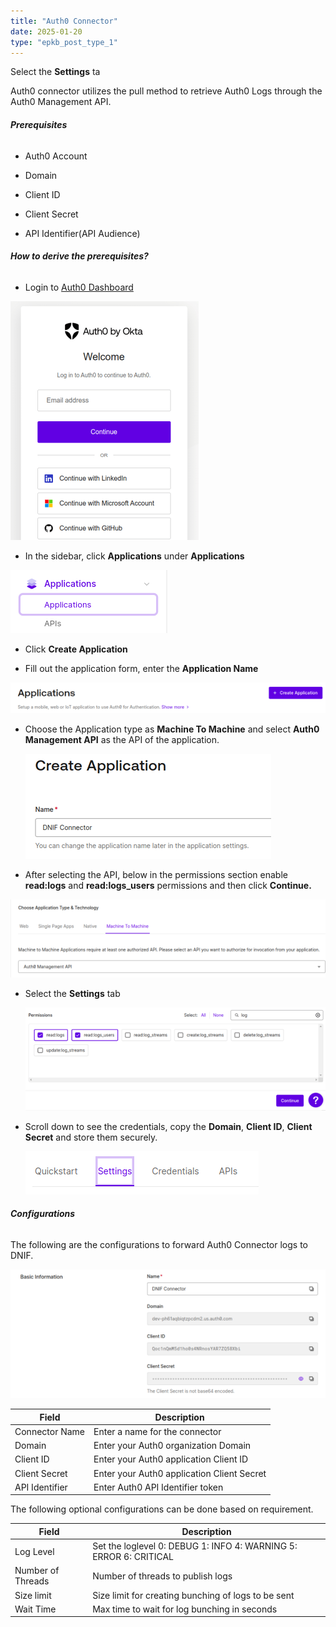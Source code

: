 ```yaml
---
title: "Auth0 Connector"
date: 2025-01-20
type: "epkb_post_type_1"
---
```


Select the **Settings** ta

Auth0 connector utilizes the pull method to retrieve Auth0 Logs through the Auth0 Management API.

###### **Prerequisites**  

- Auth0 Account

- Domain

- Client ID

- Client Secret

- API Identifier(API Audience)

###### **How to derive the prerequisites?**

- Login to [Auth0 Dashboard](https://auth0.com/api/auth/login?redirectTo=dashboard)

![image 1-Apr-10-2024-12-04-35-9355-PM](./images-Auth0%20Connector/Auth0-Connector-1.webp)

- In the sidebar, click **Applications** under **Applications**  
    

![image 2-Apr-10-2024-12-06-23-1886-PM](./images-Auth0%20Connector/Auth0-Connector-2.webp)

- Click **Create Application**  
    

<!-- TODO: Fix broken image link below. Original path: ./images-Auth0%20Connector/Auth0-Connector-3.webp -->
<!-- ![image 3-Apr-10-2024-12-08-43-9288-PM](./images-Auth0%20Connector/Auth0-Connector-3.webp) -->

- Fill out the application form, enter the **Application Name**

![image 4-Apr-10-2024-12-10-45-1352-PM](./images-Auth0%20Connector/Auth0-Connector-4.webp)

- Choose the Application type as **Machine To Machine** and select **Auth0 Management API** as the API of the application.  
      
    ![image 5-Apr-10-2024-12-12-37-0763-PM](./images-Auth0%20Connector/Auth0-Connector-5.webp)  
      
    

- After selecting the API, below in the permissions section enable **read:logs** and **read:logs_users** permissions and then click **Continue.**  
    

![image 6-Apr-10-2024-12-14-19-8884-PM](./images-Auth0%20Connector/Auth0-Connector-6.webp)

- Select the **Settings** tab  
      
    ![image 7-Apr-10-2024-12-17-41-2170-PM](./images-Auth0%20Connector/Auth0-Connector-7.webp)

- Scroll down to see the credentials, copy the **Domain**, **Client ID**, **Client Secret** and store them securely.  
      
    ![image 8-Apr-10-2024-12-19-05-9395-PM](./images-Auth0%20Connector/Auth0-Connector-8.webp)

###### **Configurations**  
  

The following are the configurations to forward Auth0 Connector logs to DNIF.‌

![image 9-Apr-10-2024-12-35-39-9341-PM](./images-Auth0%20Connector/Auth0-Connector-9.webp)

| **Field**  | **Description** |
| --- | --- |
| Connector Name | Enter a name for the connector |
| Domain | Enter your Auth0 organization Domain |
| Client ID | Enter your Auth0 application Client ID |
| Client Secret | Enter your Auth0 application Client Secret |
| API Identifier | Enter Auth0 API Identifier token |

The following optional configurations can be done based on requirement.

| **Field** | **Description** |
| --- | --- |
| Log Level | Set the loglevel   0: DEBUG   1: INFO   4: WARNING   5: ERROR   6: CRITICAL |
| Number of Threads  | Number of threads to publish logs |
| Size limit  | Size limit for creating bunching of logs to be sent |
| Wait Time | Max time to wait for log bunching in seconds |
